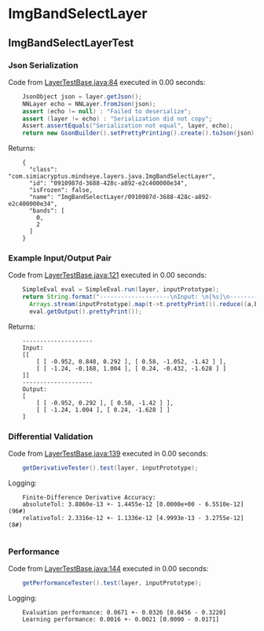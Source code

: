 # ImgBandSelectLayer
## ImgBandSelectLayerTest
### Json Serialization
Code from [LayerTestBase.java:84](../../../../../../../../MindsEye/src/test/java/com/simiacryptus/mindseye/layers/LayerTestBase.java#L84) executed in 0.00 seconds: 
```java
    JsonObject json = layer.getJson();
    NNLayer echo = NNLayer.fromJson(json);
    assert (echo != null) : "Failed to deserialize";
    assert (layer != echo) : "Serialization did not copy";
    Assert.assertEquals("Serialization not equal", layer, echo);
    return new GsonBuilder().setPrettyPrinting().create().toJson(json);
```

Returns: 

```
    {
      "class": "com.simiacryptus.mindseye.layers.java.ImgBandSelectLayer",
      "id": "0910987d-3688-428c-a892-e2c400000e34",
      "isFrozen": false,
      "name": "ImgBandSelectLayer/0910987d-3688-428c-a892-e2c400000e34",
      "bands": [
        0,
        2
      ]
    }
```



### Example Input/Output Pair
Code from [LayerTestBase.java:121](../../../../../../../../MindsEye/src/test/java/com/simiacryptus/mindseye/layers/LayerTestBase.java#L121) executed in 0.00 seconds: 
```java
    SimpleEval eval = SimpleEval.run(layer, inputPrototype);
    return String.format("--------------------\nInput: \n[%s]\n--------------------\nOutput: \n%s",
      Arrays.stream(inputPrototype).map(t->t.prettyPrint()).reduce((a,b)->a+",\n"+b).get(),
      eval.getOutput().prettyPrint());
```

Returns: 

```
    --------------------
    Input: 
    [[
    	[ [ -0.952, 0.848, 0.292 ], [ 0.58, -1.052, -1.42 ] ],
    	[ [ -1.24, -0.168, 1.004 ], [ 0.24, -0.432, -1.628 ] ]
    ]]
    --------------------
    Output: 
    [
    	[ [ -0.952, 0.292 ], [ 0.58, -1.42 ] ],
    	[ [ -1.24, 1.004 ], [ 0.24, -1.628 ] ]
    ]
```



### Differential Validation
Code from [LayerTestBase.java:139](../../../../../../../../MindsEye/src/test/java/com/simiacryptus/mindseye/layers/LayerTestBase.java#L139) executed in 0.00 seconds: 
```java
    getDerivativeTester().test(layer, inputPrototype);
```
Logging: 
```
    Finite-Difference Derivative Accuracy:
    absoluteTol: 3.8860e-13 +- 1.4455e-12 [0.0000e+00 - 6.5510e-12] (96#)
    relativeTol: 2.3316e-12 +- 1.1336e-12 [4.9993e-13 - 3.2755e-12] (8#)
    
```

### Performance
Code from [LayerTestBase.java:144](../../../../../../../../MindsEye/src/test/java/com/simiacryptus/mindseye/layers/LayerTestBase.java#L144) executed in 0.00 seconds: 
```java
    getPerformanceTester().test(layer, inputPrototype);
```
Logging: 
```
    Evaluation performance: 0.0671 +- 0.0326 [0.0456 - 0.3220]
    Learning performance: 0.0016 +- 0.0021 [0.0000 - 0.0171]
    
```

